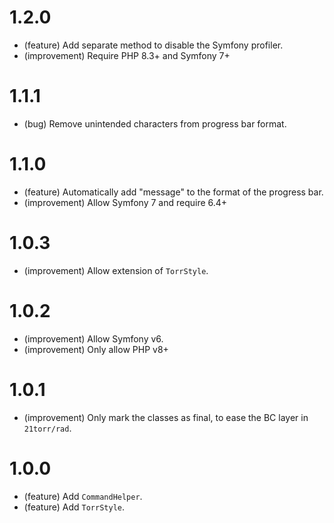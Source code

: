 1.2.0
=====

* (feature) Add separate method to disable the Symfony profiler.
* (improvement) Require PHP 8.3+ and Symfony 7+


1.1.1
=====

* (bug) Remove unintended characters from progress bar format.


1.1.0
=====

* (feature) Automatically add "message" to the format of the progress bar.
* (improvement) Allow Symfony 7 and require 6.4+


1.0.3
=====

* (improvement) Allow extension of `TorrStyle`.


1.0.2
=====

*   (improvement) Allow Symfony v6.
*   (improvement) Only allow PHP v8+


1.0.1
=====

*   (improvement) Only mark the classes as final, to ease the BC layer in `21torr/rad`.


1.0.0
=====

*   (feature) Add `CommandHelper`.
*   (feature) Add `TorrStyle`.
